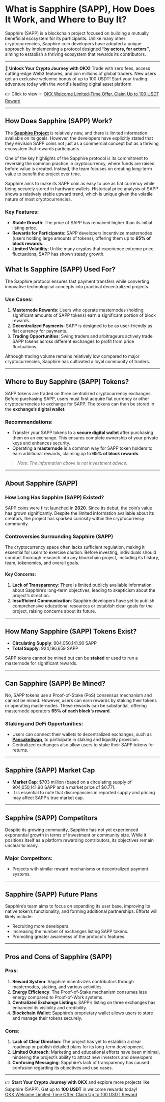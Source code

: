 # What is Sapphire (SAPP), How Does It Work, and Where to Buy It?

Sapphire (SAPP) is a blockchain project focused on building a mutually beneficial ecosystem for its participants. Unlike many other cryptocurrencies, Sapphire coin developers have adopted a unique approach by implementing a protocol designed **“by actors, for actors”**, aiming to establish a thriving ecosystem that rewards its contributors.

---

🚀 **Unlock Your Crypto Journey with OKX!** Trade with zero fees, access cutting-edge Web3 features, and join millions of global traders. New users get an exclusive welcome bonus of up to 100 USDT! Start your trading adventure today with the world's leading digital asset platform.

👉 Click to view ☞ [OKX Welcome Limited-Time Offer, Claim Up to 100 USDT Reward](https://bit.ly/OKXe)

---

## How Does Sapphire (SAPP) Work?

The **[Sapphire Project](https://sappcoin.com/)** is relatively new, and there is limited information available on its goals. However, the developers have explicitly stated that they envision SAPP coins not just as a commercial concept but as a thriving ecosystem that rewards participants.

One of the key highlights of the Sapphire protocol is its commitment to reversing the common practice in cryptocurrency, where funds are raised before value is created. Instead, the team focuses on creating long-term value to benefit the project over time.

Sapphire aims to make its SAPP coin as easy to use as fiat currency while being securely stored in hardware wallets. Historical price analysis of SAPP shows a relatively stable upward trend, which is unique given the volatile nature of most cryptocurrencies. 

### Key Features:
- **Stable Growth**: The price of SAPP has remained higher than its initial listing price.
- **Rewards for Participants**: SAPP developers incentivize masternodes (users holding large amounts of tokens), offering them up to **65% of block rewards**.
- **Limited Volatility**: Unlike many cryptos that experience extreme price fluctuations, SAPP has shown steady growth.

## What Is Sapphire (SAPP) Used For?

The Sapphire protocol ensures fast payment transfers while converting innovative technological concepts into practical decentralized projects. 

### Use Cases:
1. **Masternode Rewards**: Users who operate masternodes (holding significant amounts of SAPP tokens) earn a significant portion of block rewards.
2. **Decentralized Payments**: SAPP is designed to be as user-friendly as fiat currency for payments.
3. **Trading Opportunities**: Swing traders and arbitrageurs actively trade SAPP tokens across different exchanges to profit from price fluctuations.

Although trading volume remains relatively low compared to major cryptocurrencies, Sapphire has cultivated a loyal community of traders.

---

## Where to Buy Sapphire (SAPP) Tokens?

SAPP tokens are traded on three centralized cryptocurrency exchanges. Before purchasing SAPP, users must first acquire fiat currency or other cryptocurrencies to exchange for SAPP. The tokens can then be stored in the **exchange’s digital wallet**.

### Recommendations:
- Transfer your SAPP tokens to a **secure digital wallet** after purchasing them on an exchange. This ensures complete ownership of your private keys and enhances security.
- Operating a **masternode** is a common way for SAPP token holders to earn additional rewards, claiming up to **65% of block rewards**.

> _Note: The information above is not investment advice._

---

## About Sapphire (SAPP)

### How Long Has Sapphire (SAPP) Existed?

SAPP coins were first launched in **2020**. Since its debut, the coin’s value has grown significantly. Despite the limited information available about its creators, the project has sparked curiosity within the cryptocurrency community.

### Controversies Surrounding Sapphire (SAPP)

The cryptocurrency space often lacks sufficient regulation, making it essential for users to exercise caution. Before investing, individuals should conduct thorough research into any blockchain project, including its history, team, tokenomics, and overall goals.

#### Key Concerns:
1. **Lack of Transparency**: There is limited publicly available information about Sapphire’s long-term objectives, leading to skepticism about the project’s direction.
2. **Insufficient Communication**: Sapphire developers have yet to publish comprehensive educational resources or establish clear goals for the project, raising concerns about its future.

---

## How Many Sapphire (SAPP) Tokens Exist?

- **Circulating Supply**: 904,050,141.90 SAPP
- **Total Supply**: 924,196,659 SAPP

SAPP tokens cannot be mined but can be **staked** or used to run a masternode for significant rewards.

---

## Can Sapphire (SAPP) Be Mined?

No, SAPP tokens use a Proof-of-Stake (PoS) consensus mechanism and cannot be mined. However, users can earn rewards by staking their tokens or operating masternodes. These rewards can be substantial, offering masternode operators **65% of each block’s reward**.

### Staking and DeFi Opportunities:
- Users can connect their wallets to decentralized exchanges, such as **[PancakeSwap](https://coinkickoff.com/zh_hk/%E7%85%8E%E9%A5%BC%E4%BA%A4%E6%8D%A2-%E8%9B%8B%E7%B3%95/)**, to participate in staking and liquidity provision. 
- Centralized exchanges also allow users to stake their SAPP tokens for returns.

---

## Sapphire (SAPP) Market Cap

- **Market Cap**: $703 million (based on a circulating supply of 904,050,141.90 SAPP and a market price of $0.77).
- It is essential to note that discrepancies in reported supply and pricing may affect SAPP’s true market cap.

---

## Sapphire (SAPP) Competitors

Despite its growing community, Sapphire has not yet experienced exponential growth in terms of investment or community size. While it positions itself as a platform rewarding contributors, its objectives remain unclear to many.

### Major Competitors:
- Projects with similar reward mechanisms or decentralized payment systems.

---

## Sapphire (SAPP) Future Plans

Sapphire’s team aims to focus on expanding its user base, improving its native token’s functionality, and forming additional partnerships. Efforts will likely include:
- Recruiting more developers.
- Increasing the number of exchanges listing SAPP tokens.
- Promoting greater awareness of the protocol’s features.

---

## Pros and Cons of Sapphire (SAPP)

### Pros:
1. **Reward System**: Sapphire incentivizes contributors through masternodes, staking, and various activities.
2. **Energy Efficiency**: The Proof-of-Stake mechanism consumes less energy compared to Proof-of-Work systems.
3. **Centralized Exchange Listings**: SAPP’s listing on three exchanges has enhanced its visibility and credibility.
4. **Blockchain Wallet**: Sapphire’s proprietary wallet allows users to store and manage their tokens securely.

### Cons:
1. **Lack of Clear Direction**: The project has yet to establish a clear roadmap or publish detailed plans for its long-term development.
2. **Limited Outreach**: Marketing and educational efforts have been minimal, hindering the project’s ability to attract new investors and developers.
3. **Confusing Messaging**: Sapphire’s lack of transparency has caused confusion regarding its objectives and use cases.

---

👉 **Start Your Crypto Journey with OKX** and explore more projects like Sapphire (SAPP). Get up to **100 USDT** in welcome rewards today!  
[OKX Welcome Limited-Time Offer, Claim Up to 100 USDT Reward](https://bit.ly/OKXe)
